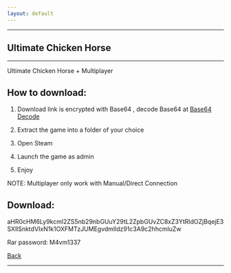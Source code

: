 ```yaml
---
layout: default
---
```


* * *

## Ultimate Chicken Horse

* * *

Ultimate Chicken Horse + Multiplayer

## How to download:

1. Download link is encrypted with Base64 , decode Base64 at [Base64 Decode](https://www.base64decode.org/)

2. Extract the game into a folder of your choice

3. Open Steam

4. Launch the game as admin

5. Enjoy

NOTE: Multiplayer only work with Manual/Direct Connection

## Download:

aHR0cHM6Ly9kcml2ZS5nb29nbGUuY29tL2ZpbGUvZC8xZ3YtRldOZjBqejE3SXllSnktdVIxN1k1OXFMTzJUMEgvdmlldz91c3A9c2hhcmluZw

Rar password: M4vm1337

[Back](./)

* * *